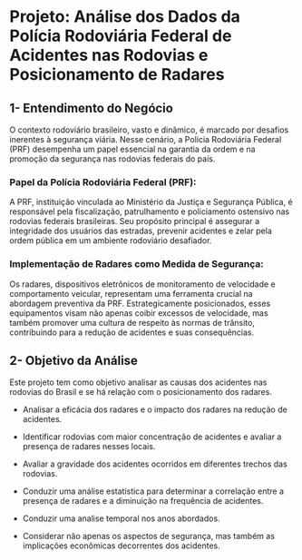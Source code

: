 # Projeto: Análise dos Dados da Polícia Rodoviária Federal de Acidentes nas Rodovias e Posicionamento de Radares

## 1- Entendimento do Negócio

O contexto rodoviário brasileiro, vasto e dinâmico, é marcado por desafios inerentes à segurança viária. Nesse cenário, a Polícia Rodoviária Federal (PRF) desempenha um papel essencial na garantia da ordem e na promoção da segurança nas rodovias federais do país.

### Papel da Polícia Rodoviária Federal (PRF):
A PRF, instituição vinculada ao Ministério da Justiça e Segurança Pública, é responsável pela fiscalização, patrulhamento e policiamento ostensivo nas rodovias federais brasileiras. Seu propósito principal é assegurar a integridade dos usuários das estradas, prevenir acidentes e zelar pela ordem pública em um ambiente rodoviário desafiador.

### Implementação de Radares como Medida de Segurança:
Os radares, dispositivos eletrônicos de monitoramento de velocidade e comportamento veicular, representam uma ferramenta crucial na abordagem preventiva da PRF. Estrategicamente posicionados, esses equipamentos visam não apenas coibir excessos de velocidade, mas também promover uma cultura de respeito às normas de trânsito, contribuindo para a redução de acidentes e suas consequências.

## 2- Objetivo da Análise

Este projeto tem como objetivo analisar as causas dos acidentes nas rodovias do Brasil e se há relação com o posicionamento dos radares.

- Analisar a eficácia dos radares e o impacto dos radares na redução de acidentes.

- Identificar rodovias com maior concentração de acidentes e avaliar a presença de radares nesses locais.

- Avaliar a gravidade dos acidentes ocorridos em diferentes trechos das rodovias.

- Conduzir uma análise estatística para determinar a correlação entre a presença de radares e a diminuição na frequência de acidentes.

- Conduzir uma analise temporal nos anos abordados.

- Considerar não apenas os aspectos de segurança, mas também as implicações econômicas decorrentes dos acidentes.
